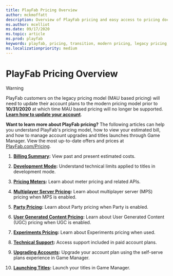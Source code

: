 ```yaml
---
title: PlayFab Pricing Overview
author: mckmoffatt
description: Overview of PlayFab pricing and easy access to pricing documentation.
ms.author: mcelliot
ms.date: 09/17/2020
ms.topic: article
ms.prod: playfab
keywords: playfab, pricing, transition, modern pricing, legacy pricing, base rate
ms.localizationpriority: medium
---
```

# PlayFab Pricing Overview

> [!WARNING]
> PlayFab customers on the legacy pricing model (MAU based pricing) will need to update their account plans to the modern pricing model prior to **10/31/2020** at which time MAU based pricing will no longer be supported. **[Learn how to update your account](../pricing/transition.md)**.

**Want to learn more about PlayFab pricing?** The following articles can help you understand PlayFab's pricing model, how to view your estimated bill, and how to manage account upgrades and titles launches through Game Manager. View the most up-to-date offers and prices at [PlayFab.com/Pricing](https://www.PlayFab.com/pricing).

1. **[Billing Summary](../pricing/billingdetails.md):** View past and present estimated costs.

2. **[Development Mode](../pricing/development-mode.md):** Understand technical limits applied to titles in development mode.

3. **[Pricing Meters](../pricing/meters/meters.md):** Learn about meter pricing and related APIs.

4. **[Multiplayer Server Pricing](https://docs.microsoft.com/gaming/playfab/features/multiplayer/servers/billing-for-thunderhead):** Learn about multiplayer server (MPS) pricing when MPS is enabled.

5. **[Party Pricing](https://docs.microsoft.com/gaming/playfab/features/multiplayer/networking/pricing):** Learn about Party pricing when Party is enabled.

6. **[User Generated Content Pricing](https://docs.microsoft.com/gaming/playfab/features/commerce/ugc/billable-meters):** Learn about User Generated Content (UGC) pricing when UGC is enabled.

7. **[Experiments Pricing](https://docs.microsoft.com/gaming/playfab/features/analytics/experiments/pricing):** Learn about Experiments pricing when used.

8. **[Technical Support](../pricing/paidtechnicalsupport.md):** Access support included in paid account plans.

9. **[Upgrading Accounts](../pricing/account-upgrades.md):** Upgrade your account plan using the self-serve plans experience in Game Manager.

10.  **[Launching Titles](../pricing/title-launches.md):** Launch your titles in Game Manager.
